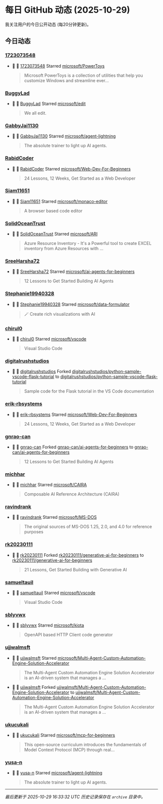 # 每日 GitHub 动态 (2025-10-29)

我关注用户的今日公开动态 (每20分钟更新)。

## 今日动态

### [1723073548](https://github.com/1723073548)
- 🌟 👤 [1723073548](https://github.com/1723073548) Starred [microsoft/PowerToys](https://github.com/microsoft/PowerToys)
  > Microsoft PowerToys is a collection of utilities that help you customize Windows and streamline ever...

### [BuggyLad](https://github.com/BuggyLad)
- 🌟 👤 [BuggyLad](https://github.com/BuggyLad) Starred [microsoft/edit](https://github.com/microsoft/edit)
  > We all edit.

### [GabbyJai1130](https://github.com/GabbyJai1130)
- 🌟 👤 [GabbyJai1130](https://github.com/GabbyJai1130) Starred [microsoft/agent-lightning](https://github.com/microsoft/agent-lightning)
  > The absolute trainer to light up AI agents.

### [RabidCoder](https://github.com/RabidCoder)
- 🌟 👤 [RabidCoder](https://github.com/RabidCoder) Starred [microsoft/Web-Dev-For-Beginners](https://github.com/microsoft/Web-Dev-For-Beginners)
  > 24 Lessons, 12 Weeks, Get Started as a Web Developer

### [Siam11651](https://github.com/Siam11651)
- 🌟 👤 [Siam11651](https://github.com/Siam11651) Starred [microsoft/monaco-editor](https://github.com/microsoft/monaco-editor)
  > A browser based code editor

### [SolidOceanTrust](https://github.com/SolidOceanTrust)
- 🌟 👤 [SolidOceanTrust](https://github.com/SolidOceanTrust) Starred [microsoft/ARI](https://github.com/microsoft/ARI)
  > Azure Resource Inventory - It's a Powerful tool to create EXCEL inventory from Azure Resources with ...

### [SreeHarsha72](https://github.com/SreeHarsha72)
- 🌟 👤 [SreeHarsha72](https://github.com/SreeHarsha72) Starred [microsoft/ai-agents-for-beginners](https://github.com/microsoft/ai-agents-for-beginners)
  > 12 Lessons to Get Started Building AI Agents

### [Stephanie19940328](https://github.com/Stephanie19940328)
- 🌟 👤 [Stephanie19940328](https://github.com/Stephanie19940328) Starred [microsoft/data-formulator](https://github.com/microsoft/data-formulator)
  > 🪄 Create rich visualizations with AI 

### [chirul0](https://github.com/chirul0)
- 🌟 👤 [chirul0](https://github.com/chirul0) Starred [microsoft/vscode](https://github.com/microsoft/vscode)
  > Visual Studio Code

### [digitalrushstudios](https://github.com/digitalrushstudios)
- 🍴 👤 [digitalrushstudios](https://github.com/digitalrushstudios) Forked [digitalrushstudios/python-sample-vscode-flask-tutorial](https://github.com/digitalrushstudios/python-sample-vscode-flask-tutorial) to [digitalrushstudios/python-sample-vscode-flask-tutorial](https://github.com/digitalrushstudios/python-sample-vscode-flask-tutorial)
  > Sample code for the Flask tutorial in the VS Code documentation

### [erik-rbsystems](https://github.com/erik-rbsystems)
- 🌟 👤 [erik-rbsystems](https://github.com/erik-rbsystems) Starred [microsoft/Web-Dev-For-Beginners](https://github.com/microsoft/Web-Dev-For-Beginners)
  > 24 Lessons, 12 Weeks, Get Started as a Web Developer

### [gnrao-can](https://github.com/gnrao-can)
- 🍴 👤 [gnrao-can](https://github.com/gnrao-can) Forked [gnrao-can/ai-agents-for-beginners](https://github.com/gnrao-can/ai-agents-for-beginners) to [gnrao-can/ai-agents-for-beginners](https://github.com/gnrao-can/ai-agents-for-beginners)
  > 12 Lessons to Get Started Building AI Agents

### [michhar](https://github.com/michhar)
- 🌟 👤 [michhar](https://github.com/michhar) Starred [microsoft/CAIRA](https://github.com/microsoft/CAIRA)
  > Composable AI Reference Architecture (CAIRA)

### [ravindrank](https://github.com/ravindrank)
- 🌟 👤 [ravindrank](https://github.com/ravindrank) Starred [microsoft/MS-DOS](https://github.com/microsoft/MS-DOS)
  > The original sources of MS-DOS 1.25, 2.0, and 4.0 for reference purposes

### [rk20230111](https://github.com/rk20230111)
- 🍴 👤 [rk20230111](https://github.com/rk20230111) Forked [rk20230111/generative-ai-for-beginners](https://github.com/rk20230111/generative-ai-for-beginners) to [rk20230111/generative-ai-for-beginners](https://github.com/rk20230111/generative-ai-for-beginners)
  > 21 Lessons, Get Started Building with Generative AI 

### [samueltauil](https://github.com/samueltauil)
- 🌟 👤 [samueltauil](https://github.com/samueltauil) Starred [microsoft/vscode](https://github.com/microsoft/vscode)
  > Visual Studio Code

### [sblyvwx](https://github.com/sblyvwx)
- 🌟 👤 [sblyvwx](https://github.com/sblyvwx) Starred [microsoft/kiota](https://github.com/microsoft/kiota)
  > OpenAPI based HTTP Client code generator

### [ujjwalmsft](https://github.com/ujjwalmsft)
- 🌟 👤 [ujjwalmsft](https://github.com/ujjwalmsft) Starred [microsoft/Multi-Agent-Custom-Automation-Engine-Solution-Accelerator](https://github.com/microsoft/Multi-Agent-Custom-Automation-Engine-Solution-Accelerator)
  > The Multi-Agent Custom Automation Engine Solution Accelerator is an AI-driven system that manages a ...
- 🍴 👤 [ujjwalmsft](https://github.com/ujjwalmsft) Forked [ujjwalmsft/Multi-Agent-Custom-Automation-Engine-Solution-Accelerator](https://github.com/ujjwalmsft/Multi-Agent-Custom-Automation-Engine-Solution-Accelerator) to [ujjwalmsft/Multi-Agent-Custom-Automation-Engine-Solution-Accelerator](https://github.com/ujjwalmsft/Multi-Agent-Custom-Automation-Engine-Solution-Accelerator)
  > The Multi-Agent Custom Automation Engine Solution Accelerator is an AI-driven system that manages a ...

### [ukucukali](https://github.com/ukucukali)
- 🌟 👤 [ukucukali](https://github.com/ukucukali) Starred [microsoft/mcp-for-beginners](https://github.com/microsoft/mcp-for-beginners)
  > This open-source curriculum introduces the fundamentals of Model Context Protocol (MCP) through real...

### [yusa-n](https://github.com/yusa-n)
- 🌟 👤 [yusa-n](https://github.com/yusa-n) Starred [microsoft/agent-lightning](https://github.com/microsoft/agent-lightning)
  > The absolute trainer to light up AI agents.


---
*最后更新于 2025-10-29 16:33:32 UTC*
*历史记录保存在 `archive` 目录中。*
